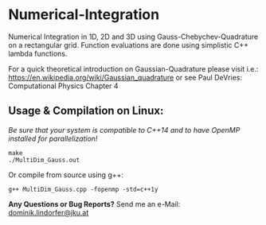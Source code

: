 # Numerical-Integration

Numerical Integration in 1D, 2D and 3D using Gauss-Chebychev-Quadrature on a rectangular grid. Function evaluations are done using simplistic C++ lambda functions. 

For a quick theoretical introduction on Gaussian-Quadrature please visit i.e.: https://en.wikipedia.org/wiki/Gaussian_quadrature or see Paul DeVries: Computational Physics Chapter 4

## Usage & Compilation on Linux: 
*Be sure that your system is compatible to C++14 and to have OpenMP installed for parallelization!*
```
make
./MultiDim_Gauss.out
```  
Or compile from source using g++: 
```
g++ MultiDim_Gauss.cpp -fopenmp -std=c++1y
```
  
  
**Any Questions or Bug Reports?** Send me an e-Mail: dominik.lindorfer@jku.at
